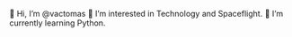 👋 Hi, I’m @vactomas
👀 I’m interested in Technology and Spaceflight.
🌱 I’m currently learning Python.
<!--- 💞️ I’m looking to collaborate on ...
- 📫 How to reach me ...
--->

<!---
vactomas/vactomas is a ✨ special ✨ repository because its `README.md` (this file) appears on your GitHub profile.
You can click the Preview link to take a look at your changes.
--->

